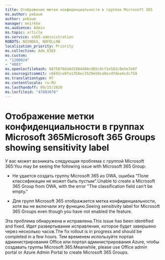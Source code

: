 ```yaml
---
title: Отображение метки конфиденциальности в группах Microsoft 365
ms.author: pebaum
author: pebaum
manager: mnirkhe
ms.audience: Admin
ms.topic: article
ms.service: o365-administration
ROBOTS: NOINDEX, NOFOLLOW
localization_priority: Priority
ms.collection: Adm_O365
ms.custom:
- "1200024"
- "4803"
ms.openlocfilehash: 6875076da9d1984d94cd65c9cf1e582c9e5e7e8f
ms.sourcegitcommit: c6692ce0fa1358ec3529e59ca0ecdfdea4cdc759
ms.translationtype: HT
ms.contentlocale: ru-RU
ms.lasthandoff: 09/15/2020
ms.locfileid: "47803078"
---
```

# <a name="microsoft-365-groups-showing-sensitivity-label"></a><span data-ttu-id="44f95-102">Отображение метки конфиденциальности в группах Microsoft 365</span><span class="sxs-lookup"><span data-stu-id="44f95-102">Microsoft 365 Groups showing sensitivity label</span></span>

<span data-ttu-id="44f95-103">У вас может возникать следующая проблема с группой Microsoft 365:</span><span class="sxs-lookup"><span data-stu-id="44f95-103">You may be seeing the following issue with Microsoft 365 Group:</span></span>

- <span data-ttu-id="44f95-104">Не удается создать группу Microsoft 365 из OWA, ошибка "Поле классификации не может быть пустым".</span><span class="sxs-lookup"><span data-stu-id="44f95-104">Unable to create a Microsoft 365 Group from OWA, with the error "The classification field can't be empty."</span></span>

- <span data-ttu-id="44f95-105">Для групп Microsoft 365 отображается метка конфиденциальности, хотя вы не включали эту функцию.</span><span class="sxs-lookup"><span data-stu-id="44f95-105">Seeing sensitivity label for Microsoft 365 Groups even though you have not enabled the feature.</span></span>

<span data-ttu-id="44f95-106">Эта проблема обнаружена и исправлена.</span><span class="sxs-lookup"><span data-stu-id="44f95-106">This issue has been identified and fixed.</span></span> <span data-ttu-id="44f95-107">Идет развертывание исправления, которое будет завершено через несколько часов.</span><span class="sxs-lookup"><span data-stu-id="44f95-107">The fix rollout is in progress and should be completed in a few hours.</span></span> <span data-ttu-id="44f95-108">Тем временем используйте портал администрирования Office или портал администрирования Azure, чтобы создавать группы Microsoft 365.</span><span class="sxs-lookup"><span data-stu-id="44f95-108">Meanwhile, please use Office admin portal or Azure Admin Portal to create Microsoft 365 Groups.</span></span>  
